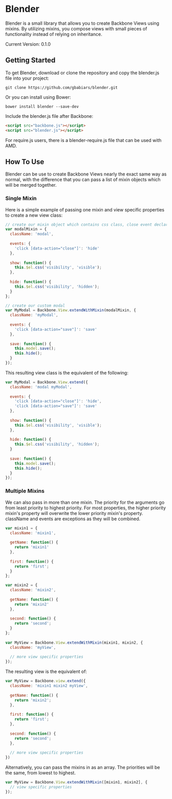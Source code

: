 # Blender

Blender is a small library that allows you to create Backbone Views using mixins.  By utilizing mixins, you compose views with small pieces of functionality instead of relying on inheritance.

Current Version: 0.1.0

## Getting Started

To get Blender, download or clone the repository and copy the blender.js file into your project:
```
git clone https://github.com/gbabiars/blender.git
```
Or you can install using Bower:
```
bower install blender --save-dev
```
Include the blender.js file after Backbone:
```html
<script src="backbone.js"></script>
<script src="blender.js"></script>
```
For require.js users, there is a blender-require.js file that can be used with AMD.

## How To Use

Blender can be use to create Backbone Views nearly the exact same way as normal, with the difference that you can pass a list of mixin objects which will be merged together.

### Single Mixin
Here is a simple example of passing one mixin and view specific properties to create a new view class:
```js
// create our mixin object which contains css class, close event declaration and hide/show methods
var modalMixin = {
  className: 'modal',
  
  events: {
    'click [data-action="close"]': 'hide'
  },
  
  show: function() {
    this.$el.css('visibility', 'visible');
  },
  
  hide: function() {
    this.$el.css('visibility', 'hidden');
  }
};

// create our custom modal
var MyModal = Backbone.View.extendWithMixin(modalMixin, {
  className: 'myModal',
  
  events: {
    'click [data-action="save"]': 'save'
  },
  
  save: function() {
    this.model.save();
    this.hide();
  }
});
```

This resulting view class is the equivalent of the following:
```js
var MyModal = Backbone.View.extend({
  className: 'modal myModal',
  
  events: {
    'click [data-action="close"]': 'hide',
    'click [data-action="save"]': 'save'
  },
  
  show: function() {
    this.$el.css('visibility', 'visible');
  },
  
  hide: function() {
    this.$el.css('visibility', 'hidden');
  }
  
  save: function() {
    this.model.save();
    this.hide();
  }
});
```

### Multiple Mixins

We can also pass in more than one mixin.  The priority for the arguments go from least priority to highest priority.  For most properties, the higher priority mixin's property will overwrite the lower priority mixin's property.  className and events are exceptions as they will be combined.
```js
var mixin1 = {
  className: 'mixin1',
  
  getName: function() {
    return 'mixin1'
  },
  
  first: function() {
    return 'first';
  }
};

var mixin2 = {
  className: 'mixin2',
  
  getName: function() {
    return 'mixin2'
  },
  
  second: function() {
    return 'second';
  }
};
  
var MyView = Backbone.View.extendWithMixin(mixin1, mixin2, {
  className: 'myView',
  
  // more view specific properties
});
```
The resulting view is the equivalent of:
```js
var MyView = Backbone.view.extend({
  className: 'mixin1 mixin2 myView',
  
  getName: function() {
    return 'mixin2';
  },
  
  first: function() {
    return 'first';
  },
  
  second: function() {
    return 'second';
  },
  
  // more view specific properties
})
```

Alternatively, you can pass the mixins in as an array.  The priorities will be the same, from lowest to highest.
```js
var MyView = Backbone.View.extendWithMixin([mixin1, mixin2], {
  // view specific properties
});
```
